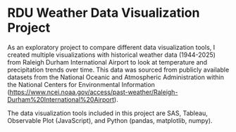 # RDU Weather Data Visualization Project

As an exploratory project to compare different data visualization tools, I created multiple visualizations with historical weather data (1944-2025) from Raleigh Durham International Airport to look at temperature and precipitation trends over time. This data was sourced from publicly available datasets from the National Oceanic and Atmospheric Administration within the National Centers for Environmental Information (https://www.ncei.noaa.gov/access/past-weather/Raleigh-Durham%20International%20Airport).

The data visualization tools included in this project are SAS, Tableau, Observable Plot (JavaScript), and Python (pandas, matplotlib, numpy).
